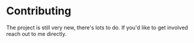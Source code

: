 # Contributing

The project is still very new, there's lots to do.
If you'd like to get involved reach out to me directly.